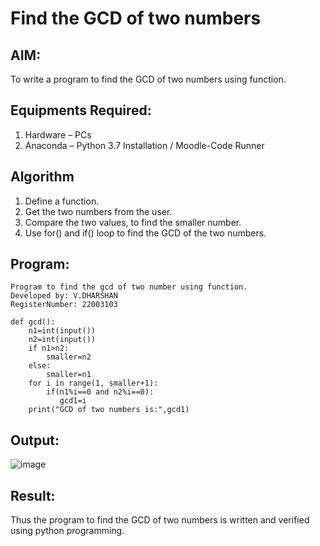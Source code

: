 # Find the GCD of two numbers

## AIM:
To write a program to find the GCD of two numbers using function.

## Equipments Required:
1. Hardware – PCs
2. Anaconda – Python 3.7 Installation / Moodle-Code Runner

## Algorithm
1. Define a function.
2. Get the two numbers from the user.
3. Compare the two values, to find the smaller number.
4. Use for() and if() loop to find the GCD of the two numbers.

## Program:
```
Program to find the gcd of two number using function.
Developed by: V.DHARSHAN
RegisterNumber: 22003103

def gcd():
    n1=int(input())
    n2=int(input())
    if n1>n2:
        smaller=n2
    else:
        smaller=n1
    for i in range(1, smaller+1):
        if(n1%i==0 and n2%i==0):
           gcd1=i
    print("GCD of two numbers is:",gcd1) 
 ```

## Output:


![image](https://user-images.githubusercontent.com/113497491/191740037-a89a6aab-2588-4a64-898c-8588d9dd7428.png)



## Result:
Thus the program to find the GCD of two numbers is written and verified using python programming.
